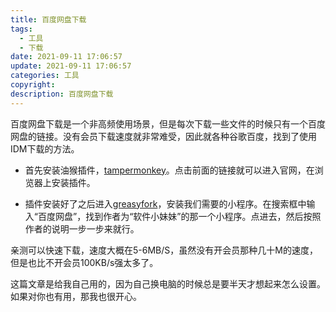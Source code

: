 ```yaml
---
title: 百度网盘下载
tags:
  - 工具
  - 下载
date: 2021-09-11 17:06:57
update: 2021-09-11 17:06:57
categories: 工具
copyright:
description: 百度网盘下载
---
```


百度网盘下载是一个非高频使用场景，但是每次下载一些文件的时候只有一个百度网盘的链接。没有会员下载速度就非常难受，因此就各种谷歌百度，找到了使用IDM下载的方法。

- 首先安装油猴插件，[tampermonkey](https://www.tampermonkey.net/)。点击前面的链接就可以进入官网，在浏览器上安装插件。

- 插件安装好了之后进入[greasyfork](https://greasyfork.org/zh-CN)，安装我们需要的小程序。在搜索框中输入“百度网盘”，找到作者为“软件小妹妹”的那一个小程序。点进去，然后按照作者的说明一步一步来就行。

亲测可以快速下载，速度大概在5-6MB/S，虽然没有开会员那种几十M的速度，但是也比不开会员100KB/s强太多了。

这篇文章是给我自己用的，因为自己换电脑的时候总是要半天才想起来怎么设置。如果对你也有用，那我也很开心。